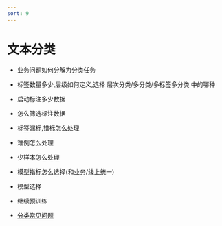 ```yaml
---
sort: 9
---
```


# 文本分类

<!-- {% include list.liquid %} -->


* 业务问题如何分解为分类任务
* 标签数量多少,层级如何定义,选择 层次分类/多分类/多标签多分类 中的哪种
* 启动标注多少数据
* 怎么筛选标注数据
* 标签漏标,错标怎么处理
* 难例怎么处理
* 少样本怎么处理
* 模型指标怎么选择(和业务/线上统一)
* 模型选择
* 继续预训练

* [分类常见问题](https://kg-nlp.github.io/Algorithm-Project-Manual/文本分类/分类常见问题.html)